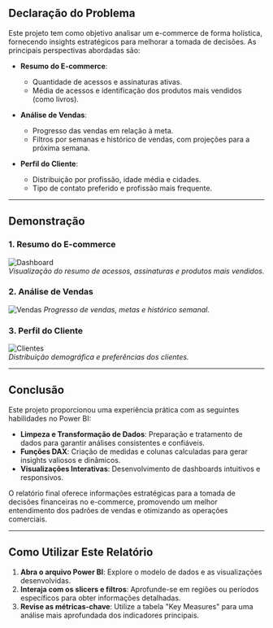 ## Declaração do Problema

Este projeto tem como objetivo analisar um e-commerce de forma holística, fornecendo insights estratégicos para melhorar a tomada de decisões. As principais perspectivas abordadas são:

- **Resumo do E-commerce**:
  - Quantidade de acessos e assinaturas ativas.
  - Média de acessos e identificação dos produtos mais vendidos (como livros).
  
- **Análise de Vendas**:
  - Progresso das vendas em relação à meta.
  - Filtros por semanas e histórico de vendas, com projeções para a próxima semana.
  
- **Perfil do Cliente**:
  - Distribuição por profissão, idade média e cidades.
  - Tipo de contato preferido e profissão mais frequente.

---

## Demonstração

### 1. Resumo do E-commerce
![Dashboard](https://github.com/jorgebooz/Data-Science/blob/main/Dashboards/src/Buscante%20-%20ecommerce.PNG?raw=true)  
*Visualização do resumo de acessos, assinaturas e produtos mais vendidos.*

### 2. Análise de Vendas 
![Vendas](https://github.com/jorgebooz/Data-Science/blob/main/Dashboards/src/Buscante%20-%20vendas.PNG?raw=true)
*Progresso de vendas, metas e histórico semanal.*

### 3. Perfil do Cliente  
![Clientes](
https://github.com/jorgebooz/Data-Science/blob/main/Dashboards/src/Buscante%20-%20clientes.PNG?raw=true)  
*Distribuição demográfica e preferências dos clientes.*

---

## Conclusão

Este projeto proporcionou uma experiência prática com as seguintes habilidades no Power BI:

- **Limpeza e Transformação de Dados**: Preparação e tratamento de dados para garantir análises consistentes e confiáveis.
- **Funções DAX**: Criação de medidas e colunas calculadas para gerar insights valiosos e dinâmicos.
- **Visualizações Interativas**: Desenvolvimento de dashboards intuitivos e responsivos.

O relatório final oferece informações estratégicas para a tomada de decisões financeiras no e-commerce, promovendo um melhor entendimento dos padrões de vendas e otimizando as operações comerciais.

---

## Como Utilizar Este Relatório

1. **Abra o arquivo Power BI**: Explore o modelo de dados e as visualizações desenvolvidas.  
2. **Interaja com os slicers e filtros**: Aprofunde-se em regiões ou períodos específicos para obter informações detalhadas.  
3. **Revise as métricas-chave**: Utilize a tabela "Key Measures" para uma análise mais aprofundada dos indicadores principais.  

